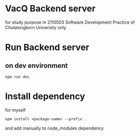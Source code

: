 # VacQ Backend server 
for study purpose in 2110503 Software Development Practice of Chulalongkorn University only

# Run Backend server
## on dev environment
```
npm run dev
```

# Install dependency
for myself
```
npm install <package-name> --prefix .
```
and add manually to node_modules dependency